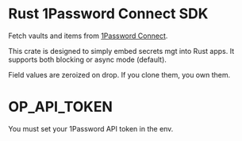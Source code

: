 # Rust 1Password Connect SDK
Fetch vaults and items from [1Password Connect](https://developer.1password.com/docs/connect).

This crate is designed to simply embed secrets mgt into Rust apps.  It supports both
blocking or async mode (default).

Field values are zeroized on drop.  If you clone them, you own them.

# OP_API_TOKEN
You must set your 1Password API token in the env.